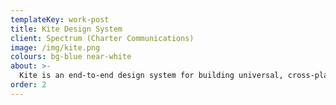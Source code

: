 ```yaml
---
templateKey: work-post
title: Kite Design System
client: Spectrum (Charter Communications)
image: /img/kite.png
colours: bg-blue near-white
about: >-
  Kite is an end-to-end design system for building universal, cross-platform product experiences that connect Spectrum customers to the things that matter most.
order: 2
---
```


